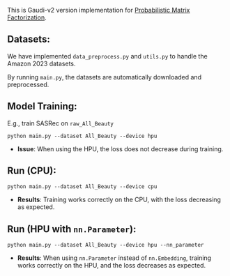 This is Gaudi-v2 version implementation for [Probabilistic Matrix Factorization](https://dl.acm.org/doi/10.5555/2981562.2981720).

## Datasets:

We have implemented `data_preprocess.py` and `utils.py` to handle the Amazon 2023 datasets.

By running `main.py`, the datasets are automatically downloaded and preprocessed.

## Model Training:

E.g., train SASRec on `raw_All_Beauty`
```
python main.py --dataset All_Beauty --device hpu
```

- **Issue**: When using the HPU, the loss does not decrease during training.


## Run (CPU):
```
python main.py --dataset All_Beauty --device cpu
```

- **Results**: Training works correctly on the CPU, with the loss decreasing as expected.

## Run (HPU with `nn.Parameter`):
```
python main.py --dataset All_Beauty --device hpu --nn_parameter
```
- **Results**: When using `nn.Parameter` instead of `nn.Embedding`, training works correctly on the HPU, and the loss decreases as expected.
